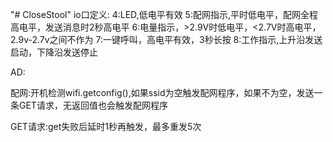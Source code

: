 "# CloseStool" 
io口定义:
    4:LED,低电平有效
    5:配网指示,平时低电平，配网全程高电平，发送消息时2秒高电平
    6:电量指示，>2.9V时低电平，<2.7V时高电平，2.9v-2.7v之间不作为
    7:一键呼叫，高电平有效，3秒长按
    8:工作指示,上升沿发送启动，下降沿发送停止

AD:

配网:开机检测wifi.getconfig(),如果ssid为空触发配网程序，如果不为空，发送一条GET请求，无返回值也会触发配网程序

GET请求:get失败后延时1秒再触发，最多重发5次

